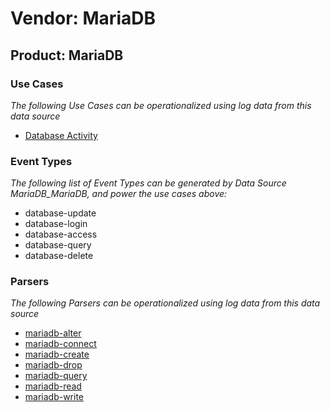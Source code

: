 Vendor: MariaDB
===============
Product: MariaDB
----------------

### Use Cases

_The following Use Cases can be operationalized using log data from this data source_

* [Database Activity](../UseCases/usecase_database_activity.md)


### Event Types

_The following list of Event Types can be generated by Data Source MariaDB_MariaDB, and power the use cases above:_

- database-update
- database-login
- database-access
- database-query
- database-delete


### Parsers

_The following Parsers can be operationalized using log data from this data source_

* [mariadb-alter](../Parsers/parserContent_mariadb-alter.md)
* [mariadb-connect](../Parsers/parserContent_mariadb-connect.md)
* [mariadb-create](../Parsers/parserContent_mariadb-create.md)
* [mariadb-drop](../Parsers/parserContent_mariadb-drop.md)
* [mariadb-query](../Parsers/parserContent_mariadb-query.md)
* [mariadb-read](../Parsers/parserContent_mariadb-read.md)
* [mariadb-write](../Parsers/parserContent_mariadb-write.md)
